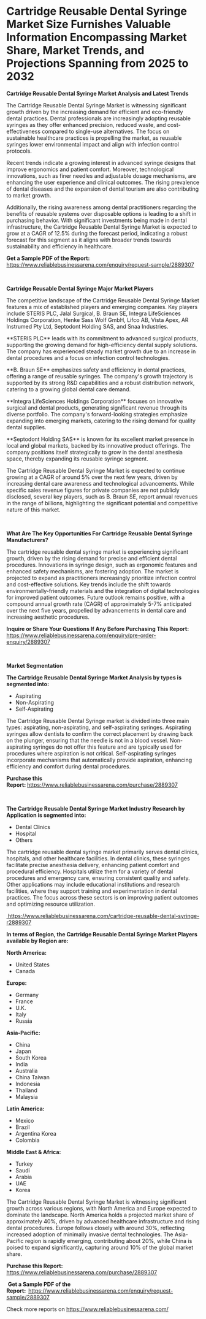 <p><h1>Cartridge Reusable Dental Syringe Market Size Furnishes Valuable Information Encompassing Market Share, Market Trends, and Projections Spanning from 2025 to 2032</h1></p><p><strong>Cartridge Reusable Dental Syringe Market Analysis and Latest Trends</strong></p>
<p><p>The Cartridge Reusable Dental Syringe Market is witnessing significant growth driven by the increasing demand for efficient and eco-friendly dental practices. Dental professionals are increasingly adopting reusable syringes as they offer enhanced precision, reduced waste, and cost-effectiveness compared to single-use alternatives. The focus on sustainable healthcare practices is propelling the market, as reusable syringes lower environmental impact and align with infection control protocols.</p><p>Recent trends indicate a growing interest in advanced syringe designs that improve ergonomics and patient comfort. Moreover, technological innovations, such as finer needles and adjustable dosage mechanisms, are enhancing the user experience and clinical outcomes. The rising prevalence of dental diseases and the expansion of dental tourism are also contributing to market growth. </p><p>Additionally, the rising awareness among dental practitioners regarding the benefits of reusable systems over disposable options is leading to a shift in purchasing behavior. With significant investments being made in dental infrastructure, the Cartridge Reusable Dental Syringe Market is expected to grow at a CAGR of 12.5% during the forecast period, indicating a robust forecast for this segment as it aligns with broader trends towards sustainability and efficiency in healthcare.</p></p>
<p><strong>Get a Sample PDF of the Report:&nbsp;</strong> <a href="https://www.reliablebusinessarena.com/enquiry/request-sample/2889307?utm_campaign=3163&utm_medium=2&utm_source=Github&utm_content=ia&utm_term=14032025&utm_id=cartridge-reusable-dental-syringe">https://www.reliablebusinessarena.com/enquiry/request-sample/2889307</a></p>
<p>&nbsp;</p>
<p><strong>Cartridge Reusable Dental Syringe Major Market Players</strong></p>
<p><p>The competitive landscape of the Cartridge Reusable Dental Syringe Market features a mix of established players and emerging companies. Key players include STERIS PLC, Jalal Surgical, B. Braun SE, Integra LifeSciences Holdings Corporation, Henke Sass Wolf GmbH, Lifco AB, Vista Apex, AR Instrumed Pty Ltd, Septodont Holding SAS, and Snaa Industries.</p><p>**STERIS PLC** leads with its commitment to advanced surgical products, supporting the growing demand for high-efficiency dental supply solutions. The company has experienced steady market growth due to an increase in dental procedures and a focus on infection control technologies.</p><p>**B. Braun SE** emphasizes safety and efficiency in dental practices, offering a range of reusable syringes. The company's growth trajectory is supported by its strong R&D capabilities and a robust distribution network, catering to a growing global dental care demand.</p><p>**Integra LifeSciences Holdings Corporation** focuses on innovative surgical and dental products, generating significant revenue through its diverse portfolio. The company's forward-looking strategies emphasize expanding into emerging markets, catering to the rising demand for quality dental supplies.</p><p>**Septodont Holding SAS** is known for its excellent market presence in local and global markets, backed by its innovative product offerings. The company positions itself strategically to grow in the dental anesthesia space, thereby expanding its reusable syringe segment.</p><p>The Cartridge Reusable Dental Syringe Market is expected to continue growing at a CAGR of around 5% over the next few years, driven by increasing dental care awareness and technological advancements. While specific sales revenue figures for private companies are not publicly disclosed, several key players, such as B. Braun SE, report annual revenues in the range of billions, highlighting the significant potential and competitive nature of this market.</p></p>
<p>&nbsp;</p>
<p><strong>What Are The Key Opportunities For Cartridge Reusable Dental Syringe Manufacturers?</strong></p>
<p><p>The cartridge reusable dental syringe market is experiencing significant growth, driven by the rising demand for precise and efficient dental procedures. Innovations in syringe design, such as ergonomic features and enhanced safety mechanisms, are fostering adoption. The market is projected to expand as practitioners increasingly prioritize infection control and cost-effective solutions. Key trends include the shift towards environmentally-friendly materials and the integration of digital technologies for improved patient outcomes. Future outlook remains positive, with a compound annual growth rate (CAGR) of approximately 5-7% anticipated over the next five years, propelled by advancements in dental care and increasing aesthetic procedures.</p></p>
<p><strong>Inquire or Share Your Questions If Any Before Purchasing This Report:</strong> <a href="https://www.reliablebusinessarena.com/enquiry/pre-order-enquiry/2889307?utm_campaign=3163&utm_medium=2&utm_source=Github&utm_content=ia&utm_term=14032025&utm_id=cartridge-reusable-dental-syringe">https://www.reliablebusinessarena.com/enquiry/pre-order-enquiry/2889307</a></p>
<p>&nbsp;</p>
<p><strong>Market Segmentation</strong></p>
<p><strong>The Cartridge Reusable Dental Syringe Market Analysis by types is segmented into:</strong></p>
<p><ul><li>Aspirating</li><li>Non-Aspirating</li><li>Self-Aspirating</li></ul></p>
<p><p>The Cartridge Reusable Dental Syringe market is divided into three main types: aspirating, non-aspirating, and self-aspirating syringes. Aspirating syringes allow dentists to confirm the correct placement by drawing back on the plunger, ensuring that the needle is not in a blood vessel. Non-aspirating syringes do not offer this feature and are typically used for procedures where aspiration is not critical. Self-aspirating syringes incorporate mechanisms that automatically provide aspiration, enhancing efficiency and comfort during dental procedures.</p></p>
<p><strong>Purchase this Report:&nbsp;</strong><a href="https://www.reliablebusinessarena.com/purchase/2889307?utm_campaign=3163&utm_medium=2&utm_source=Github&utm_content=ia&utm_term=14032025&utm_id=cartridge-reusable-dental-syringe">https://www.reliablebusinessarena.com/purchase/2889307</a></p>
<p>&nbsp;</p>
<p><strong>The Cartridge Reusable Dental Syringe Market Industry Research by Application is segmented into:</strong></p>
<p><ul><li>Dental Clinics</li><li>Hospital</li><li>Others</li></ul></p>
<p><p>The cartridge reusable dental syringe market primarily serves dental clinics, hospitals, and other healthcare facilities. In dental clinics, these syringes facilitate precise anesthesia delivery, enhancing patient comfort and procedural efficiency. Hospitals utilize them for a variety of dental procedures and emergency care, ensuring consistent quality and safety. Other applications may include educational institutions and research facilities, where they support training and experimentation in dental practices. The focus across these sectors is on improving patient outcomes and optimizing resource utilization.</p></p>
<p><a href="https://www.reliablebusinessarena.com/cartridge-reusable-dental-syringe-r2889307?utm_campaign=3163&utm_medium=2&utm_source=Github&utm_content=ia&utm_term=14032025&utm_id=cartridge-reusable-dental-syringe">&nbsp;https://www.reliablebusinessarena.com/cartridge-reusable-dental-syringe-r2889307</a></p>
<p><strong>In terms of Region, the Cartridge Reusable Dental Syringe Market Players available by Region are:</strong></p>
<p>
    <p> <strong> North America: </strong>
        <ul>
            <li>United States</li>
            <li>Canada</li>
        </ul>
        </p> 
    <p> <strong> Europe: </strong>
        <ul>
            <li>Germany</li>
            <li>France</li>
            <li>U.K.</li>
            <li>Italy</li>
            <li>Russia</li>
        </ul>
        </p> 
    <p> <strong> Asia-Pacific: </strong>
        <ul>
            <li>China</li>
            <li>Japan</li>
            <li>South Korea</li>
            <li>India</li>
            <li>Australia</li>
            <li>China Taiwan</li>
            <li>Indonesia</li>
            <li>Thailand</li>
            <li>Malaysia</li>
        </ul>
        </p> 
    <p> <strong> Latin America: </strong>
        <ul>
            <li>Mexico</li>
            <li>Brazil</li>
            <li>Argentina Korea</li>
            <li>Colombia</li>
        </ul>
        </p> 
    <p> <strong> Middle East & Africa: </strong>
        <ul>
            <li>Turkey</li>
            <li>Saudi</li>
            <li>Arabia</li>
            <li>UAE</li>
            <li>Korea</li>
        </ul>
    </p>
    </p>
<p><p>The Cartridge Reusable Dental Syringe Market is witnessing significant growth across various regions, with North America and Europe expected to dominate the landscape. North America holds a projected market share of approximately 40%, driven by advanced healthcare infrastructure and rising dental procedures. Europe follows closely with around 30%, reflecting increased adoption of minimally invasive dental technologies. The Asia-Pacific region is rapidly emerging, contributing about 20%, while China is poised to expand significantly, capturing around 10% of the global market share.</p></p>
<p><strong>Purchase this Report: </strong><a href="https://www.reliablebusinessarena.com/purchase/2889307?utm_campaign=3163&utm_medium=2&utm_source=Github&utm_content=ia&utm_term=14032025&utm_id=cartridge-reusable-dental-syringe">https://www.reliablebusinessarena.com/purchase/2889307</a></p>
<p>&nbsp;<strong>Get a Sample PDF of the Report:&nbsp;&nbsp;</strong><a href="https://www.reliablebusinessarena.com/enquiry/request-sample/2889307?utm_campaign=3163&utm_medium=2&utm_source=Github&utm_content=ia&utm_term=14032025&utm_id=cartridge-reusable-dental-syringe">https://www.reliablebusinessarena.com/enquiry/request-sample/2889307</a></p>
<p><strong></strong></p>
<p>Check more reports on <a href="https://www.reliablebusinessarena.com/?utm_campaign=3163&utm_medium=2&utm_source=Github&utm_content=ia&utm_term=14032025&utm_id=cartridge-reusable-dental-syringe">https://www.reliablebusinessarena.com/</a></p>